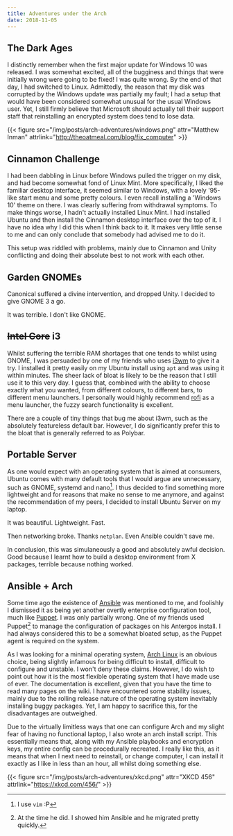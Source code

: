 ```yaml
---
title: Adventures under the Arch
date: 2018-11-05
---
```


## The Dark Ages

I distinctly remember when the first major update for Windows 10 was released. I was somewhat excited, all of the bugginess and things that were initially wrong were going to be fixed! I was quite wrong. By the end of that day, I had switched to Linux. Admittedly, the reason that my disk was corrupted by the Windows update was partially my fault; I had a setup that would have been considered somewhat unusual for the usual Windows user. Yet, I still firmly believe that Microsoft should actually tell their support staff that reinstalling an encrypted system does tend to lose data.


{{< figure src="/img/posts/arch-adventures/windows.png" attr="Matthew Inman" attrlink="http://theoatmeal.com/blog/fix_computer" >}}

## Cinnamon Challenge

I had been dabbling in Linux before Windows pulled the trigger on my disk, and had become somewhat fond of Linux Mint. More specifically, I liked the familiar desktop interface, it seemed similar to Windows, with a lovely '95-like start menu and some pretty colours. I even recall installing a 'Windows 10' theme on there. I was clearly suffering from withdrawal symptoms. To make things worse, I hadn't actually installed Linux Mint. I had installed Ubuntu and then install the Cinnamon desktop interface over the top of it. I have no idea why I did this when I think back to it. It makes very little sense to me and can only conclude that somebody had advised me to do it.

This setup was riddled with problems, mainly due to Cinnamon and Unity conflicting and doing their absolute best to not work with each other.

## Garden GNOMEs

Canonical suffered a divine intervention, and dropped Unity. I decided to give GNOME 3 a go.

It was terrible. I don't like GNOME.

## ~~Intel Core~~ i3

Whilst suffering the terrible RAM shortages that one tends to whilst using GNOME, I was persuaded by one of my friends who uses [i3wm][i3wm] to give it a try. I installed it pretty easily on my Ubuntu install using `apt` and was using it within minutes. The sheer lack of bloat is likely to be the reason that I still use it to this very day. I guess that, combined with the ability to choose exactly what you wanted, from different colours, to different bars, to different menu launchers. I personally would highly recommend [rofi][rofi] as a menu launcher, the fuzzy search functionality is excellent. 

There are a couple of tiny things that bug me about i3wm, such as the absolutely featureless default bar. However, I do significantly prefer this to the bloat that is generally referred to as Polybar.

## Portable Server

As one would expect with an operating system that is aimed at consumers, Ubuntu comes with many default tools that I would argue are unnecessary, such as GNOME, systemd and nano[^1]. I thus decided to find something more lightweight and for reasons that make no sense to me anymore, and against the recommendation of my peers, I decided to install Ubuntu Server on my laptop.

It was beautiful. Lightweight. Fast.

Then networking broke. Thanks `netplan`. Even Ansible couldn't save me.

In conclusion, this was simulaneously a good and absolutely awful decision. Good because I learnt how to build a desktop environment from X packages, terrible because nothing worked.

## Ansible + Arch

Some time ago the existence of [Ansible][ansible] was mentioned to me, and foolishly I dismissed it as being yet another overtly enterprise configuration tool, much like [Puppet][puppet]. I was only partially wrong. One of my friends used Puppet[^2] to manage the configuration of packages on his Antergos install. I had always considered this to be a somewhat bloated setup, as the Puppet agent is required on the system.

As I was looking for a minimal operating system, [Arch Linux][arch] is an obvious choice, being slightly infamous for being difficult to install, difficult to configure and unstable. I won't deny these claims. However, I do wish to point out how it is the most flexible operating system that I have made use of ever. The documentation is excellent, given that you have the time to read many pages on the wiki. I have encountered some stability issues, mainly due to the rolling release nature of the operating system inevitably installing buggy packages. Yet, I am happy to sacrifice this, for the disadvantages are outweighed.

Due to the virtually limitless ways that one can configure Arch and my slight fear of having no functional laptop, I also wrote an arch install script. This essentially means that, along with my Ansible playbooks and encryption keys, my entire config can be procedurally recreated. I really like this, as it means that when I next need to reinstall, or change computer, I can install it exactly as I like in less than an hour, all whilst doing something else.

{{< figure src="/img/posts/arch-adventures/xkcd.png" attr="XKCD 456" attrlink="https://xkcd.com/456/" >}}

[^1]: I use `vim` :P
[^2]: At the time he did. I showed him Ansible and he migrated pretty quickly.

[minty]: https://linuxmint.com/
[ubuntu]: https://www.ubuntu.com/
[i3wm]: https://i3wm.org/
[rofi]: https://github.com/DaveDavenport/rofi
[ansible]: https://www.ansible.com/
[puppet]: https://puppet.com/
[arch]: https://www.archlinux.org/
